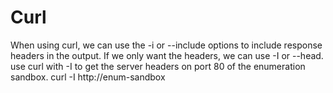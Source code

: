 # Curl

When using curl, we can use the -i or --include options to include response headers in the output. If we only want the headers, we can use -I or --head.
use curl with -I to get the server headers on port 80 of the enumeration sandbox.
curl -I http://enum-sandbox
